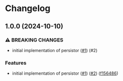 # Changelog

## 1.0.0 (2024-10-10)


### ⚠ BREAKING CHANGES

* initial implementation of persistor ([#1](https://github.com/dataphos/persistor/issues/1)) (#2)

### Features

* initial implementation of persistor ([#1](https://github.com/dataphos/persistor/issues/1)) ([#2](https://github.com/dataphos/persistor/issues/2)) ([f156486](https://github.com/dataphos/persistor/commit/f156486c7b310548aca0f7678047f52a92ca05a6))
